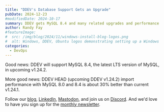 ```yaml
---
title: "DDEV's Database Support Gets an Upgrade"
pubDate: 2024-12-23
#modifiedDate: 2024-10-17
summary: DDEV gets MySQL 8.4 and many related upgrades and performance improvements
author: Randy Fay
#featureImage:
#  src: /img/blog/2024/11/windows-install-blog-logos.png
#  alt: Windows, DDEV, Ubuntu logos demonstrating setting up a Windows machine for DDEV.
categories:
  - DevOps
---
```


Good news: DDEV will support MySQL 8.4, the latest LTS version of MySQL, in upcoming v1.24.2.

More good news: DDEV HEAD (upcoming DDEV v1.24.2) import performance with MySQL 8.0 and 8.4 is about 30% better than current v1.24.1.



[//]: # (We'd love to hear your own hints and tips on how you set up a Windows machine &#40;or any other computer!&#41;. You can contribute to this article with a [PR to the blog]&#40;https://github.com/ddev/ddev.com&#41; or make your suggestions on [Discord]&#40;/s/discord&#41;. We welcome guest blogs too!)

Follow our [blog](https://ddev.com/blog/), [LinkedIn](https://www.linkedin.com/company/ddev-foundation), [Mastodon](https://fosstodon.org/@ddev), and join us on [Discord](/s/discord). And we'd love to have you sign up for the [monthly newsletter](/newsletter).
